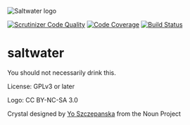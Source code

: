 ![Saltwater logo](https://raw.githubusercontent.com/daviddeutsch/saltwater/master/docs/img/saltwater_logo_readme.png)

[![Scrutinizer Code Quality](https://scrutinizer-ci.com/g/daviddeutsch/saltwater/badges/quality-score.png?b=master)](https://scrutinizer-ci.com/g/daviddeutsch/saltwater/?branch=master)
[![Code Coverage](https://scrutinizer-ci.com/g/daviddeutsch/saltwater/badges/coverage.png?b=master)](https://scrutinizer-ci.com/g/daviddeutsch/saltwater/?branch=master)
[![Build Status](https://travis-ci.org/daviddeutsch/saltwater.png?branch=master)](https://travis-ci.org/daviddeutsch/saltwater)

saltwater
=========

You should not necessarily drink this.

License: GPLv3 or later

Logo: CC BY-NC-SA 3.0

Crystal designed by [Yo Szczepanska](http://www.thenounproject.com/joszczepanska) from the Noun Project

